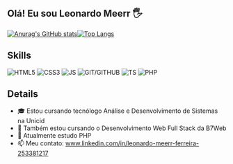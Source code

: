 <h2>Olá! Eu sou Leonardo Meerr 🖐</h2>

[![Anurag's GitHub stats](https://github-readme-stats.vercel.app/api?username=LeonardoMeerr&show_icons=true&theme=highcontrast)](https://github.com/LeonardoMeerr/github-readme-stats)[![Top Langs](https://github-readme-stats.vercel.app/api/top-langs/?username=LeonardoMeerr&layout=compact&theme=highcontrast)](https://github.com/LeonardoMeerr/github-readme-stats)

## Skills
![HTML5](https://img.shields.io/badge/HTML5-E34F26?style=for-the-badge&logo=html5&logoColor=white)
![CSS3](https://img.shields.io/badge/CSS3-1572B6?style=for-the-badge&logo=css3&logoColor=white)
![JS](https://img.shields.io/badge/JavaScript-323330?style=for-the-badge&logo=javascript&logoColor=F7DF1E)
![GIT/GITHUB](https://img.shields.io/badge/GitHub-100000?style=for-the-badge&logo=github&logoColor=white)
![TS](https://img.shields.io/badge/TypeScript-007ACC?style=for-the-badge&logo=typescript&logoColor=white)
![PHP](https://img.shields.io/badge/PHP-777BB4?style=for-the-badge&logo=php&logoColor=white)

## Details
- 🎓 Estou cursando tecnólogo Análise e Desenvolvimento de Sistemas na Unicid
- 🔭 Também estou cursando o Desenvolvimento Web Full Stack da B7Web 
- 🌱 Atualmente estudo PHP
- 📫 Meu contato: www.linkedin.com/in/leonardo-meerr-ferreira-253381217
